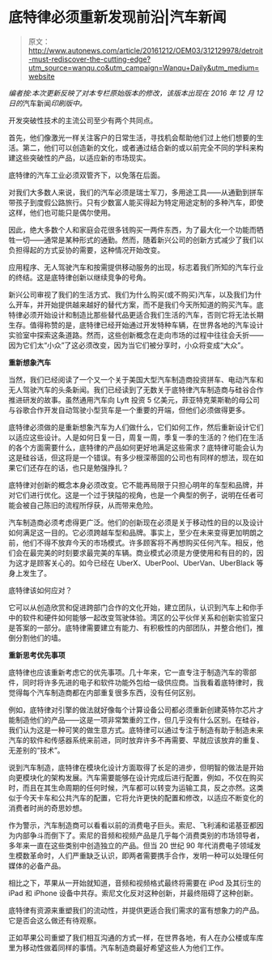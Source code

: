 # 底特律必须重新发现前沿|汽车新闻

> 原文：<http://www.autonews.com/article/20161212/OEM03/312129978/detroit-must-rediscover-the-cutting-edge?utm_source=wanqu.co&utm_campaign=Wanqu+Daily&utm_medium=website>

*编者按:本次更新反映了对本专栏原始版本的修改，该版本出现在 2016 年 12 月 12 日的*汽车新闻*印刷版中。*

开发突破性技术的主流公司至少有两个共同点。

首先，他们像激光一样关注客户的日常生活，寻找机会帮助他们过上他们想要的生活。第二，他们可以创造新的文化，或者通过结合新的或以前完全不同的学科来构建这些突破性的产品，以适应新的市场现实。

底特律的汽车工业必须双管齐下，以免落在后面。

对我们大多数人来说，我们的汽车必须是瑞士军刀，多用途工具——从通勤到拼车带孩子到度假公路旅行。只有少数富人能买得起为特定用途定制的多种汽车，即使这样，他们也可能只是偶尔使用。

因此，绝大多数个人和家庭会花很多钱购买一两件东西，为了最大化一个功能而牺牲一切——通常是某种形式的通勤。然而，随着新兴公司的创新方式减少了我们以负担得起的方式妥协的需要，这种情况开始改变。

应用程序、无人驾驶汽车和按需提供移动服务的出现，标志着我们所知的汽车行业的终结。这是底特律创新以继续竞争的号角。

新兴公司审视了我们的生活方式、我们为什么购买(或不购买)汽车，以及我们为什么开车，并开始提供越来越好的替代方案，而不是我们今天所知道的购买汽车。底特律必须开始设计和制造比那些替代品更适合我们生活的汽车，否则它将无法长期生存。值得称赞的是，底特律已经开始通过开发特种车辆，在世界各地的汽车设计实验室中探索这条道路。然而，这些创新概念在走向市场的过程中往往会夭折——因为它们太“小众”了这必须改变，因为当它们被分享时，小众将变成“大众”。

**重新想象汽车**

当然，我们已经阅读了一个又一个关于美国大型汽车制造商投资拼车、电动汽车和无人驾驶汽车的头条新闻。我们已经读到了无数关于底特律汽车制造商与硅谷合作推进研发的故事。虽然通用汽车向 Lyft 投资 5 亿美元，菲亚特克莱斯勒的母公司与谷歌合作开发自动驾驶小型货车是一个重要的开端，但他们必须做得更多。

底特律必须做的是重新想象汽车为人们做什么，它们如何工作，然后重新设计它们以适应这些设计。人是如何日复一日，周复一周，季复一季的生活的？他们在生活的各个方面需要什么，底特律的产品如何更好地满足这些需求？底特律可能会认为这是硅谷话，但这将是一个错误。有多少根深蒂固的公司也有同样的想法，现在如果它们还存在的话，也只是勉强挣扎？

底特律对创新的概念本身必须改变。它不能再局限于只担心明年的车型和品牌，并对它们进行优化。这是一个过于狭隘的视角，也是一个典型的例子，说明在任者可能会被自己陈旧的流程所俘获，从而带来危险。

汽车制造商必须考虑得更广泛。他们的创新现在必须是关于移动性的目的以及设计如何满足这一目的。它必须跨越车型和品牌。事实上，至少在未来变得更加明朗之前，他们不得不放弃今天的市场模式。许多顾客将不再想购买任何汽车。相反，他们会在最完美的时刻要求最完美的车辆。商业模式必须是方便使用和有目的的，因为这才是顾客关心的。如今已经在 UberX、UberPool、UberVan、UberBlack 等身上发生了。

底特律该如何应对？

它可以从创造欣赏和促进跨部门合作的文化开始，建立团队，认识到汽车上和你手中的软件和硬件如何能够一起改变驾驶体验。湾区的公平伙伴关系和创新实验室只是答案的一部分。底特律需要建立有能力、有积极性的内部团队，并整合他们，推倒分割他们的墙。

**重新思考优先事项**

底特律也应该重新考虑它的优先事项。几十年来，它一直专注于制造汽车的零部件，同时将许多先进的电子和软件功能外包给一级供应商。当我看着底特律时，我觉得每个汽车制造商都在内部重复很多东西，没有任何区别。

例如，底特律对引擎的做法就好像每个计算设备公司都必须重新创建英特尔芯片才能制造他们的产品——这是一项非常繁重的工作，但几乎没有什么区别。在硅谷，我们认为这是一种可笑的做生意方式。底特律可以通过专注于制造有助于制造未来汽车的软件和传感器系统来前进，同时放弃许多不再需要、早就应该放弃的重复、无差别的“技术”。

说到汽车制造，底特律在模块化设计方面取得了长足的进步，但明智的做法是开始向更模块化的架构发展。汽车需要能够在设计完成后进行配置，例如，不仅在购买时，而且在其生命周期的任何时候，汽车都可以转变为运输工具，反之亦然。这类似于今天卡车和公共汽车的配置，它将允许更快的配置和修改，以适应不断变化的消费者时尚的奇思妙想。

作为警示，汽车制造商可以看看以前的消费电子巨头。索尼、飞利浦和诺基亚都因为内部争斗而倒下了。索尼的音频和视频产品是几乎每个消费类别的市场领导者，多年来一直在这些类别中创造独立的产品。但当 20 世纪 90 年代消费电子领域发生模数革命时，人们严重缺乏认识，即两者需要携手合作，发明一种可以处理任何媒体的必备产品。

相比之下，苹果从一开始就知道，音频和视频格式最终将需要在 iPod 及其衍生的 iPad 和 iPhone 设备中共存。索尼文化反对这种创新，并最终阻碍了这种创新。

底特律有资源来重塑我们的流动性，并提供更适合我们需求的富有想象力的产品。它是否会这么做还有待观察。

正如苹果公司重塑了我们相互沟通的方式一样，在世界各地，有人在办公楼或车库里为移动性做着同样的事情。汽车制造商最好希望这些人为他们工作。
